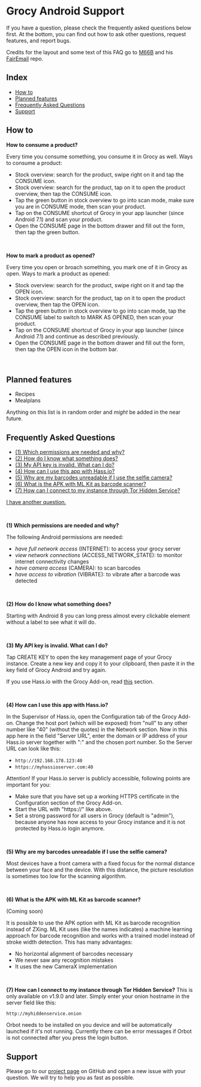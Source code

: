 <a name="pagetop"></a>
# Grocy Android Support

If you have a question, please check the frequently asked questions below first.
At the bottom, you can find out how to ask other questions, request features, and report bugs.

Credits for the layout and some text of this FAQ go to [M66B](https://github.com/M66B) and his [FairEmail](https://github.com/M66B/FairEmail) repo.

## Index

* [How to](https://github.com/patzly/grocy-android/blob/master/FAQ.md#user-content-howto)
* [Planned features](https://github.com/patzly/grocy-android/blob/master/FAQ.md#user-content-planned-features)
* [Frequently Asked Questions](https://github.com/patzly/grocy-android/blob/master/FAQ.md#user-content-frequently-asked-questions)
* [Support](https://github.com/patzly/grocy-android/blob/master/FAQ.md#user-content-support)

<a name="howto">

## How to

<a name="howto-consume"></a>
**How to consume a product?**

Every time you consume something, you consume it in Grocy as well.
Ways to consume a product:

- Stock overview: search for the product, swipe right on it and tap the CONSUME icon.
- Stock overview: search for the product, tap on it to open the product overview, then tap the CONSUME icon.
- Tap the green button in stock overview to go into scan mode, make sure you are in CONSUME mode, then scan your product.
- Tap on the CONSUME shortcut of Grocy in your app launcher (since Android 7.1) and scan your product.
- Open the CONSUME page in the bottom drawer and fill out the form, then tap the green button.

<br />

<a name="howto-open"></a>
**How to mark a product as opened?**

Every time you open or broach something, you mark one of it in Grocy as open.
Ways to mark a product as opened:

- Stock overview: search for the product, swipe right on it and tap the OPEN icon.
- Stock overview: search for the product, tap on it to open the product overview, then tap the OPEN icon.
- Tap the green button in stock overview to go into scan mode, tap the CONSUME label to switch to MARK AS OPENED, then scan your product.
- Tap on the CONSUME shortcut of Grocy in your app launcher (since Android 7.1) and continue as described previously.
- Open the CONSUME page in the bottom drawer and fill out the form, then tap the OPEN icon in the bottom bar.

<br />

## Planned features

* Recipes
* Mealplans

Anything on this list is in random order and *might* be added in the near future.

## Frequently Asked Questions

* [(1) Which permissions are needed and why?](https://github.com/patzly/grocy-android/blob/master/FAQ.md#user-content-faq1)
* [(2) How do I know what something does?](https://github.com/patzly/grocy-android/blob/master/FAQ.md#user-content-faq2)
* [(3) My API key is invalid. What can I do?](https://github.com/patzly/grocy-android/blob/master/FAQ.md#user-content-faq3)
* [(4) How can I use this app with Hass.io?](https://github.com/patzly/grocy-android/blob/master/FAQ.md#user-content-faq4)
* [(5) Why are my barcodes unreadable if I use the selfie camera?](https://github.com/patzly/grocy-android/blob/master/FAQ.md#user-content-faq5)
* [(6) What is the APK with ML Kit as barcode scanner?](https://github.com/patzly/grocy-android/blob/master/FAQ.md#user-content-faq6)
* [(7) How can I connect to my instance through Tor Hidden Service?](https://github.com/patzly/grocy-android/blob/master/FAQ.md#user-content-faq7)

[I have another question.](https://github.com/patzly/grocy-android/blob/master/FAQ.md#user-content-support)

<br />

<a name="faq1"></a>
**(1) Which permissions are needed and why?**

The following Android permissions are needed:

* *have full network access* (INTERNET): to access your grocy server
* *view network connections* (ACCESS_NETWORK_STATE): to monitor internet connectivity changes
* *have camera access* (CAMERA): to scan barcodes
* *have access to vibration* (VIBRATE): to vibrate after a barcode was detected

<br />

<a name="faq2"></a>
**(2) How do I know what something does?**

Starting with Android 8 you can long press almost every clickable element without a label to see what it will do.

<br />

<a name="faq3"></a>
**(3) My API key is invalid. What can I do?**

Tap CREATE KEY to open the key management page of your Grocy instance.
Create a new key and copy it to your clipboard, then paste it in the key field of Grocy Android and try again.

If you use Hass.io with the Grocy Add-on, read [this](https://github.com/patzly/grocy-android/blob/master/FAQ.md#user-content-faq4) section.

<br />

<a name="faq4"></a>
**(4) How can I use this app with Hass.io?**

In the Supervisor of Hass.io, open the Configuration tab of the Grocy Add-on.
Change the host port (which will be exposed) from "null" to any other number like "40" (without the quotes) in the Network section.
Now in this app here in the field "Server URL", enter the domain or IP address of your Hass.io server together with ":" and the chosen port number.
So the Server URL can look like this:

- `http://192.168.178.123:40`
- `https://myhassioserver.com:40`

Attention! If your Hass.io server is publicly accessible, following points are important for you:

- Make sure that you have set up a working HTTPS certificate in the Configuration section of the Grocy Add-on.
- Start the URL with "https://" like above.
- Set a strong password for all users in Grocy (default is "admin"), because anyone has now access to your Grocy instance and it is not protected by Hass.io login anymore.

<br />

<a name="faq5"></a>
**(5) Why are my barcodes unreadable if I use the selfie camera?**

Most devices have a front camera with a fixed focus for the normal distance between your face and the device.
With this distance, the picture resolution is sometimes too low for the scanning algorithm.

<br />

<a name="faq6"></a>
**(6) What is the APK with ML Kit as barcode scanner?**

(Coming soon)

It is possible to use the APK option with ML Kit as barcode recognition instead of ZXing.
ML Kit uses (like the names indicates) a machine learning approach for barcode recognition and works with a trained model instead of stroke width detection.
This has many advantages:

- No horizontal alignment of barcodes necessary
- We never saw any recognition mistakes
- It uses the new CameraX implementation

<br />

<a name="faq7"></a>
**(7) How can I connect to my instance through Tor Hidden Service?**
This is only available on v1.9.0 and later.
Simply enter your onion hostname in the server field like this:

`http://myhiddenservice.onion`

Orbot needs to be installed on you device and will be automatically launched if it's not running.
Currently there can be error messages if Orbot is not connected after you press the login button.

## Support

Please go to our [project page](https://github.com/patzly/grocy-android) on GitHub and open a new issue with your question.
We will try to help you as fast as possible.

